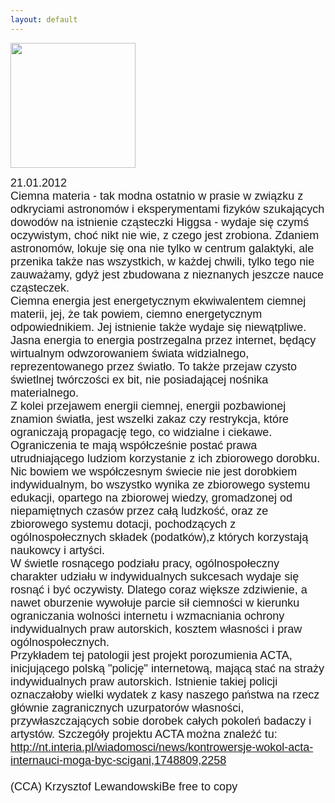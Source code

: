 ```yaml
---
layout: default
---
```

<img src="{{site.baseurl}}\articles\pictures\465.ciemna energia.jpg" width="200"><!--96--><p style="margin: 0px 0px 18px; font-size: 18px; font-family: Helvetica;">
21.01.2012<br>Ciemna materia - tak modna ostatnio w prasie w związku z odkryciami astronomów i eksperymentami fizyków szukających dowodów na istnienie cząsteczki Higgsa - wydaje się czymś oczywistym, choć nikt nie wie, z czego jest zrobiona. Zdaniem astronomów, lokuje się ona nie tylko w centrum galaktyki, ale przenika także nas wszystkich, w każdej chwili, tylko tego nie zauważamy, gdyż jest zbudowana z nieznanych jeszcze nauce cząsteczek.<br>Ciemna energia jest energetycznym ekwiwalentem ciemnej materii, jej, że tak powiem, ciemno energetycznym odpowiednikiem. Jej istnienie także wydaje się niewątpliwe.<br>Jasna energia to energia postrzegalna przez internet, będący wirtualnym odwzorowaniem świata widzialnego, reprezentowanego przez światło. To także przejaw czysto świetlnej twórczości ex bit, nie posiadającej nośnika materialnego.<br>Z kolei przejawem energii ciemnej, energii pozbawionej znamion światła, jest wszelki zakaz czy restrykcja, które ograniczają propagację tego, co widzialne i ciekawe. Ograniczenia te mają współcześnie postać prawa utrudniającego ludziom korzystanie z ich zbiorowego dorobku.<br>Nic bowiem we współczesnym świecie nie jest dorobkiem indywidualnym, bo wszystko wynika ze zbiorowego systemu edukacji, opartego na zbiorowej wiedzy, gromadzonej od niepamiętnych czasów przez całą ludzkość, oraz ze zbiorowego systemu dotacji, pochodzących z ogólnospołecznych składek (podatków),z których korzystają naukowcy i artyści.<br>W świetle rosnącego podziału pracy, ogólnospołeczny charakter udziału w indywidualnych sukcesach wydaje się rosnąć i być oczywisty. Dlatego coraz większe zdziwienie, a nawet oburzenie wywołuje parcie sił ciemności w kierunku ograniczania wolności internetu i wzmacniania ochrony indywidualnych praw autorskich, kosztem własności i praw ogólnospołecznych.<br>Przykładem tej patologii jest projekt porozumienia ACTA, inicjującego polską "policję" internetową, mającą stać na straży indywidualnych praw autorskich. Istnienie takiej policji oznaczałoby wielki wydatek z kasy naszego państwa na rzecz głównie zagranicznych uzurpatorów własności, przywłaszczających sobie dorobek całych pokoleń badaczy i artystów. Szczegóły projektu ACTA można znaleźć tu:<br>http://nt.interia.pl/wiadomosci/news/kontrowersje-wokol-acta-internauci-moga-byc-scigani,1748809,2258<br><br>(CCA) Krzysztof LewandowskiBe free to copy</p>